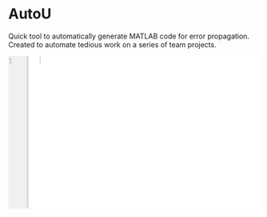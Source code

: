 # AutoU

Quick tool to automatically generate MATLAB code for error propagation.  Created to automate tedious work on a series of team projects.

![](AutoU_gif.gif)
